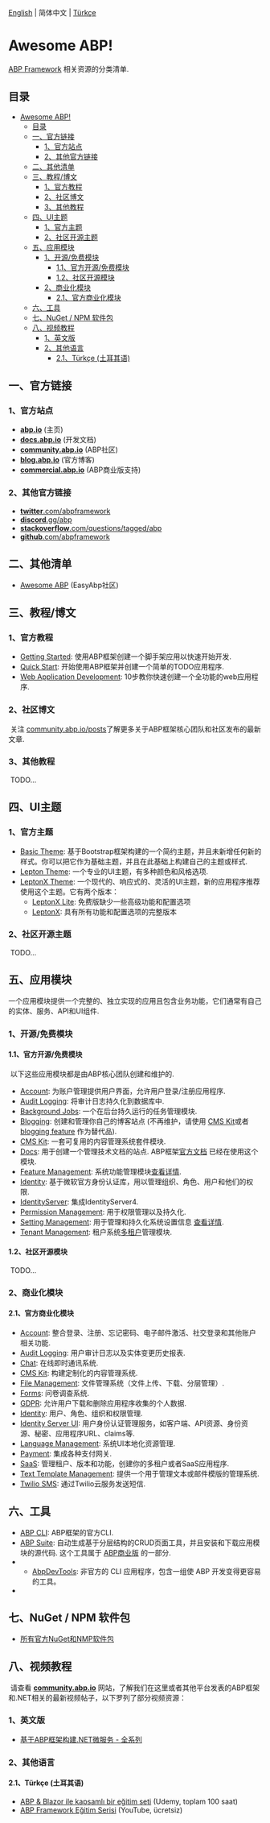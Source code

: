 [English](https://github.com/abpframework/awesome-abp/blob/main/README.md) | 简体中文 | [Türkçe](README.tr.md)

# Awesome ABP!

[ABP Framework](https://github.com/abpframework/abp) 相关资源的分类清单.

## 目录
- [Awesome ABP!](#awesome-abp)
  - [目录](#目录)
  - [一、官方链接](#一官方链接)
    - [1、官方站点](#1官方站点)
    - [2、其他官方链接](#2其他官方链接)
  - [二、其他清单](#二其他清单)
  - [三、教程/博文](#三教程博文)
    - [1、官方教程](#1官方教程)
    - [2、社区博文](#2社区博文)
    - [3、其他教程](#3其他教程)
  - [四、UI主题](#四ui主题)
    - [1、官方主题](#1官方主题)
    - [2、社区开源主题](#2社区开源主题)
  - [五、应用模块](#五应用模块)
    - [1、开源/免费模块](#1开源免费模块)
      - [1.1、官方开源/免费模块](#11官方开源免费模块)
      - [1.2、社区开源模块](#12社区开源模块)
    - [2、商业化模块](#2商业化模块)
      - [2.1、官方商业化模块](#21官方商业化模块)
  - [六、工具](#六工具)
  - [七、NuGet / NPM 软件包](#七nuget--npm-软件包)
  - [八、视频教程](#八视频教程)
    - [1、英文版](#1英文版)
    - [2、其他语言](#2其他语言)
      - [2.1、Türkçe (土耳其语)](#21türkçe-土耳其语)


## 一、官方链接

### 1、官方站点

* **[abp.io](https://abp.io/)** (主页)
* **[docs.abp.io](https://docs.abp.io/zh-Hans/abp/latest/)** (开发文档)
* **[community.abp.io](https://community.abp.io/)** (ABP社区)
* **[blog.abp.io](https://blog.abp.io/)** (官方博客)
* **[commercial.abp.io](https://commercial.abp.io/)** (ABP商业版支持)

### 2、其他官方链接

* [**twitter**.com/abpframework](https://twitter.com/abpframework)
* [**discord**.gg/abp](https://discord.gg/abp)
* [**stackoverflow**.com/questions/tagged/abp](https://stackoverflow.com/questions/tagged/abp)
* [**github**.com/abpframework](https://github.com/abpframework)

## 二、其他清单

* [Awesome ABP](https://github.com/EasyAbp/awesome-abp) (EasyAbp社区)

## 三、教程/博文

### 1、官方教程

* [Getting Started](https://docs.abp.io/zh-Hans/abp/latest/Getting-Started?UI=MVC&DB=EF&Tiered=No): 使用ABP框架创建一个脚手架应用以快速开始开发.
* [Quick Start](https://docs.abp.io/en/abp/latest/Tutorials/Todo/Overall): 开始使用ABP框架并创建一个简单的TODO应用程序.
* [Web Application Development](https://docs.abp.io/zh-Hans/abp/latest/Tutorials/Part-1?UI=MVC&DB=EF): 10步教你快速创建一个全功能的web应用程序.

### 2、社区博文

​	关注 [community.abp.io/posts](https://community.abp.io/posts)了解更多关于ABP框架核心团队和社区发布的最新文章.

### 3、其他教程

​	TODO...

## 四、UI主题

### 1、官方主题

* [Basic Theme](https://docs.abp.io/en/abp/latest/UI/AspNetCore/Basic-Theme): 基于Bootstrap框架构建的一个简约主题，并且未新增任何新的样式。你可以把它作为基础主题，并且在此基础上构建自己的主题或样式.
* [Lepton Theme](https://docs.abp.io/en/commercial/latest/themes/lepton): 一个专业的UI主题，有多种颜色和风格选项.
* [LeptonX Theme](https://x.leptontheme.com/): 一个现代的、响应式的、灵活的UI主题，新的应用程序推荐使用这个主题。它有两个版本：
  * [LeptonX Lite](https://docs.abp.io/en/abp/latest/Themes/LeptonXLite/AspNetCore): 免费版缺少一些高级功能和配置选项
  * [LeptonX](https://docs.abp.io/en/commercial/latest/themes/lepton-x/mvc): 具有所有功能和配置选项的完整版本

### 2、社区开源主题

​	TODO...

## 五、应用模块

​	一个应用模块提供一个完整的、独立实现的应用且包含业务功能，它们通常有自己的实体、服务、API和UI组件.

### 1、开源/免费模块

#### 1.1、官方开源/免费模块

​	以下这些应用模块都是由ABP核心团队创建和维护的.

* [Account](https://docs.abp.io/zh-Hans/abp/latest/Modules/Account): 为账户管理提供用户界面，允许用户登录/注册应用程序.
* [Audit Logging](https://docs.abp.io/zh-Hans/abp/latest/Modules/Audit-Logging): 将审计日志持久化到数据库中.
* [Background Jobs](https://docs.abp.io/zh-Hans/abp/latest/Modules/Background-Jobs): 一个在后台持久运行的任务管理模块.
* [Blogging](https://commercial.abp.io/modules/Volo.Blogging): 创建和管理你自己的博客站点 (不再维护，请使用 [CMS Kit](https://docs.abp.io/en/abp/latest/Modules/Cms-Kit/Index)或者[blogging feature](https://docs.abp.io/en/abp/latest/Modules/Cms-Kit/Blogging) 作为替代品).
* [CMS Kit](https://docs.abp.io/zh-Hans/abp/latest/Modules/Cms-Kit/Index): 一套可复用的内容管理系统套件模块.
* [Docs](https://docs.abp.io/zh-Hans/abp/latest/Modules/Docs): 用于创建一个管理技术文档的站点. ABP框架[官方文档](https://docs.abp.io/) 已经在使用这个模块.
* [Feature Management](https://docs.abp.io/zh-Hans/abp/latest/Modules/Feature-Management): 系统功能管理模块[查看详情](https://docs.abp.io/en/abp/latest/Features).
* [Identity](https://docs.abp.io/zh-Hans/abp/latest/Modules/Identity): 基于微软官方身份认证库，用以管理组织、角色、用户和他们的权限.
* [IdentityServer](https://docs.abp.io/zh-Hans/abp/latest/Modules/IdentityServer): 集成IdentityServer4.
* [Permission Management](https://docs.abp.io/zh-Hans/abp/latest/Modules/Permission-Management): 用于权限管理以及持久化.
* [Setting Management](https://docs.abp.io/zh-Hans/abp/latest/Modules/Setting-Management): 用于管理和持久化系统设置信息 [查看详情](https://docs.abp.io/zh-Hans/abp/latest/Settings).
* [Tenant Management](https://docs.abp.io/zh-Hans/abp/latest/Modules/Tenant-Management): 租户系统[多租户](https://docs.abp.io/en/abp/latest/Multi-Tenancy)管理模块.

#### 1.2、社区开源模块

​	TODO...

### 2、商业化模块

#### 2.1、官方商业化模块

* [Account](https://commercial.abp.io/modules/Volo.Account.Pro): 整合登录、注册、忘记密码、电子邮件激活、社交登录和其他账户相关功能.
* [Audit Logging](https://commercial.abp.io/modules/Volo.AuditLogging.Ui): 用户审计日志以及实体变更历史报表.
* [Chat](https://commercial.abp.io/modules/Volo.Chat): 在线即时通讯系统.
* [CMS Kit](https://commercial.abp.io/modules/Volo.CmsKit.Pro): 构建定制化的内容管理系统.
* [File Management](https://commercial.abp.io/modules/Volo.FileManagement): 文件管理系统（文件上传、下载、分层管理）.
* [Forms](https://commercial.abp.io/modules/Volo.Forms): 问卷调查系统.
* [GDPR](https://commercial.abp.io/modules/Volo.Gdpr): 允许用户下载和删除应用程序收集的个人数据.
* [Identity](https://commercial.abp.io/modules/Volo.Identity.Pro): 用户、角色、组织和权限管理.
* [Identity Server UI](https://commercial.abp.io/modules/Volo.Identityserver.Ui): 用户身份认证管理服务，如客户端、API资源、身份资源、秘密、应用程序URL、claims等.
* [Language Management](https://commercial.abp.io/modules/Volo.LanguageManagement): 系统UI本地化资源管理.
* [Payment](https://commercial.abp.io/modules/Volo.Payment): 集成各种支付网关.
* [SaaS](https://commercial.abp.io/modules/Volo.Saas): 管理租户、版本和功能，创建你的多租户或者SaaS应用程序.
* [Text Template Management](https://commercial.abp.io/modules/Volo.TextTemplateManagement): 提供一个用于管理文本或邮件模版的管理系统.
* [Twilio SMS](https://commercial.abp.io/modules/Volo.Abp.Sms.Twilio): 通过Twilio云服务发送短信.

## 六、工具

* [ABP CLI](https://docs.abp.io/zh-Hans/abp/latest/CLI): ABP框架的官方CLI.
* [ABP Suite](https://commercial.abp.io/tools/suite): 自动生成基于分层结构的CRUD页面工具，并且安装和下载应用模块的源代码. 这个工具属于 [ABP商业版](https://commercial.abp.io/) 的一部分.
* * [AbpDevTools](https://github.com/enisn/AbpDevTools): 非官方的 CLI 应用程序，包含一组使 ABP 开发变得更容易的工具。
* 
## 七、NuGet / NPM 软件包

* [所有官方NuGet和NMP软件包](https://abp.io/packages)

## 八、视频教程

​	请查看 **[community.abp.io](https://community.abp.io/)** 网站，了解我们在这里或者其他平台发表的ABP框架和.NET相关的最新视频帖子，以下罗列了部分视频资源：

### 1、英文版

* [基于ABP框架构建.NET微服务 - 全系列](https://community.abp.io/posts/.net-microservice-with-abp-full-series-m6opqjb1)

### 2、其他语言

#### 2.1、Türkçe (土耳其语)

* [ABP & Blazor ile kapsamlı bir eğitim seti](https://www.udemy.com/course/web-tabanli-on-muhasebe-1-5/) (Udemy, toplam 100 saat)
* [ABP Framework Eğitim Serisi](https://www.youtube.com/watch?v=JvwPpSTEAvg&list=PLBEMB-Eql15s3kaMvQ6pIobVk492a7s9j&index=1)  (YouTube, ücretsiz)
